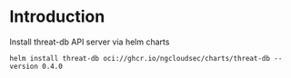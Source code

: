 # Introduction

Install threat-db API server via helm charts

```
helm install threat-db oci://ghcr.io/ngcloudsec/charts/threat-db --version 0.4.0
```
